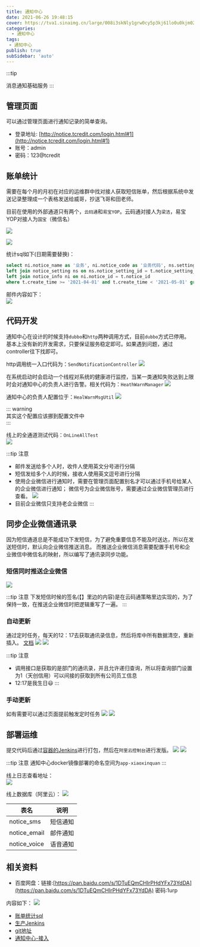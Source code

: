 ```yaml
---
title: 通知中心
date: 2021-06-26 19:48:15
cover: https://tva1.sinaimg.cn/large/008i3skNly1grw0cy5p3kj61lo0u0kjm02.jpg
categories:
  - 通知中心
tags:
 - 通知中心
publish: true
subSidebar: 'auto'
---
```



:::tip 

消息通知基础服务
:::

<!-- more -->

## 管理页面

可以通过管理页面进行通知记录的简单查询。

+ 登录地址: [http://notice.tcredit.com/login.html#1](http://notice.tcredit.com/login.html#1)
+ 账号：admin
+ 密码：123@tcredit


## 账单统计
需要在每个月的月初在对应的运维群中找对接人获取短信账单，然后根据系统中发送记录整理成一个表格发送给威哥，抄送飞哥和田老师。

目前在使用的外部通道只有两个，`云码通`和`易宝YOP`。云码通对接人为`梁洁`，易宝YOP对接人为`国宝`（微信名）

![](https://tva1.sinaimg.cn/large/008i3skNly1grw0qs23uaj314t0u076u.jpg)

![](https://tva1.sinaimg.cn/large/008i3skNly1grw0sae84yj31490u0ac7.jpg)

统计sql如下(日期需要替换)：    
```sql
select ni.notice_name as '业务', ni.notice_code as '业务代码', ns.setting_name as '通道名', count(1) as '总数', sum(case notice_status when 1 then 1 else 0 end) as '成功', sum(case when notice_status != 1 then 1 else 0 end) as '失败' from notice_mp t
left join notice_setting ns on ns.notice_setting_id = t.notice_setting_id
left join notice_info ni on ni.notice_id = t.notice_id
where t.create_time >= '2021-04-01' and t.create_time < '2021-05-01' group by t.notice_id, t.notice_setting_id;
```

邮件内容如下：    
![](https://tva1.sinaimg.cn/large/008i3skNly1grw173dpyfj30ww0u0mz8.jpg)

## 代码开发

通知中心在设计的时候支持`dubbo`和`http`两种调用方式，目前`dubbo`方式已停用。    
基本上没有新的开发需求，只要保证服务稳定即可。如果遇到问题，通过controller往下找即可。

http调用统一入口代码为：`SendNotificationController`
![](https://tva1.sinaimg.cn/large/008i3skNly1grw1jup5b6j31dq0u0tms.jpg)


在系统启动时会启动一个线程对系统的健康进行监控，当某一类通知失败达到上限时会对通知中心的负责人进行告警。相关代码为：`HeathWarnManager`
![](https://tva1.sinaimg.cn/large/008i3skNly1grw2cfq60jj31dj0u0na6.jpg)

通知中心的负责人配置位于：`HealWarnMsgUtil`
![](https://tva1.sinaimg.cn/large/008i3skNly1grw2egjjh9j61dj0u0wv102.jpg)

::: warning     
其实这个配置应该挪到配置文件中    
:::

线上的全通道测试代码：`OnLineAllTest`    
![](https://tva1.sinaimg.cn/large/008i3skNly1grw1n13zzpj31dq0u0qia.jpg)


:::tip 注意
+ 邮件发送给多个人时，收件人使用英文分号进行分隔
+ 短信发给多个人的时候，接收人使用英文逗号进行分隔
+ 使用企业微信进行通知时，需要在管理页面配置别名才可以通过手机号给某人的企业微信进行通知；
微信号为企业微信账号，需要通过企业微信管理员进行查看。
![](https://tva1.sinaimg.cn/large/008i3skNly1grw1uivym5j31h70q70z6.jpg)
+ 目前企业微信只支持老企业微信
:::

## 同步企业微信通讯录<Badge text="NEW"/>
因为短信通道总是不能成功下发短信，为了避免重要信息不能及时送达，所以在发送短信时，默认向企业微信推送消息。
而推送企业微信消息需要配置手机号和企业微信中微信名的映射，所以编写了通讯录同步功能。

### 短信同时推送企业微信
![](https://tva1.sinaimg.cn/large/008i3skNly1gsu5jqvhiaj31c00u045z.jpg)

:::tip 注意
下发短信时候的签名(【】里边的内容)是在云码通策略里边实现的，为了保持一致，在推送企业微信时把逻辑重写了一遍。
:::

### 自动更新
通过定时任务，每天的12：17去获取通讯录信息，然后将库中所有数据清空，重新插入。
[文档](https://work.weixin.qq.com/api/doc/90000/90135/90201)
![](https://tva1.sinaimg.cn/large/008i3skNly1gsu5oymh7oj31c00u07am.jpg)
![](https://tva1.sinaimg.cn/large/008i3skNly1gsu5puk6hfj61c00u044j02.jpg)

:::tip 注意
+ 调用接口是获取的是部门的通讯录，并且允许递归查询，所以将查询部门设置为1（天创信用）可以间接的获取到所有公司员工信息
+ 12:17是我生日😃
:::

### 手动更新
如有需要可以通过页面提前触发定时任务
![](https://tva1.sinaimg.cn/large/008i3skNly1gsu5tlgwr2j31c00u0ag0.jpg)
![](https://tva1.sinaimg.cn/large/008i3skNly1gsu5ujzubuj31c00u0dm0.jpg)

## 部署运维
提交代码后通过[容器的Jenkins](http://jenkins.container.tcredit.com/)进行打包，然后在`阿里云控制台`进行发版。
![](https://tva1.sinaimg.cn/large/008i3skNly1grw1z50zvtj31hb0qzq6z.jpg)
![](https://tva1.sinaimg.cn/large/008i3skNly1grw207qdnmj31h90qt0wh.jpg)

:::tip 注意
通知中心docker镜像部署的命名空间为`app-xiaoxinquan`
:::

线上日志查看地址：    
![](https://tva1.sinaimg.cn/large/008i3skNly1grw22auew7j31hb0qv45f.jpg)

线上数据库（阿里云）：
![](https://tva1.sinaimg.cn/large/008i3skNly1grw24uhau1j31az0daq40.jpg)

| 表名     | 说明   |
| -------- | ------ |
| notice_sms    | 短信通知 |
| notice_email    | 邮件通知 |
| notice_voice  | 语音通知 |

## 相关资料

+ 百度网盘：链接:[https://pan.baidu.com/s/1DTuEQmCHIrPHdYFx73YdDA](https://pan.baidu.com/s/1DTuEQmCHIrPHdYFx73YdDA)  密码:1urp    

内容如下：
![](https://tva1.sinaimg.cn/large/008i3skNly1grw0jfzwb5j31600ls0w6.jpg)

+ [账单统计sql](http://wiki.tcredit.com/pages/viewpage.action?pageId=42107102)
+ [生产Jenkins](http://jenkins.container.tcredit.com/)
+ [git地址](http://gitlab.tcredit.com/third_project/notice)
+ [通知中心-接入](http://wiki.tcredit.com/pages/viewpage.action?pageId=8028802)

